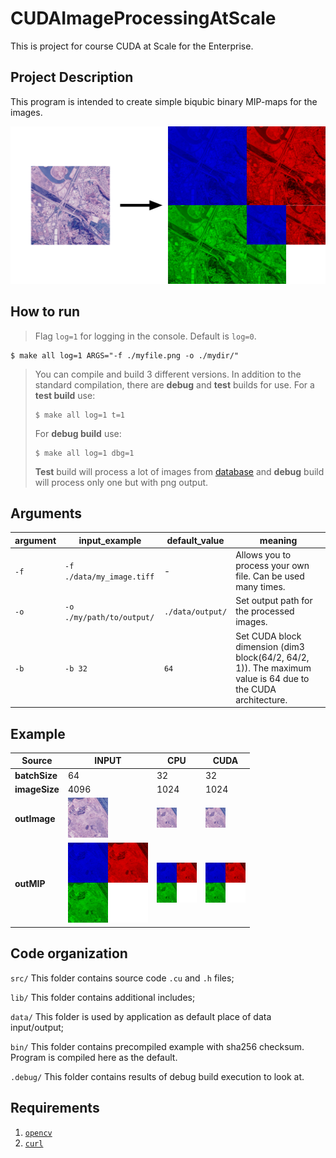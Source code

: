 # CUDAImageProcessingAtScale

This is project for course CUDA at Scale for the Enterprise.

## Project Description

This program is intended to create simple biqubic binary MIP-maps for the images.

![](MIP_example.png)

## How to run

> Flag `log=1` for logging in the console. Default is `log=0`.

```shell
$ make all log=1 ARGS="-f ./myfile.png -o ./mydir/"
```

> You can compile and build 3 different versions. In addition to the standard compilation, there are **debug** and **test** builds for use. For a **test build** use:
>```shell
>$ make all log=1 t=1
>```
> For **debug build** use:
>```shell
>$ make all log=1 dbg=1
>```
> **Test** build will process a lot of images from [database](https://sipi.usc.edu/database/database.php?volume=aerials) and **debug** build will process only one but with png output.

## Arguments

| **argument** | **input_example**          | **default_value** | **meaning**                                                                                                 |
|--------------|----------------------------|-------------------|-------------------------------------------------------------------------------------------------------------|
|      `-f`      | `-f ./data/my_image.tiff`  |         -         | Allows you to process your own file. Can be used many times.                                                |
|      `-o`      |  `-o ./my/path/to/output/` |  `./data/output/` | Set output path for the processed images.                                                                   |
|      `-b`      |           `-b 32`          |        `64`       | Set CUDA block dimension (dim3 block(64/2, 64/2, 1)). The maximum value is 64 due to the CUDA architecture. |

## Example


| **Source**    | INPUT | CPU | CUDA |
|---------------|-------|-----|------|
| **batchSize** |   64  |  32 | 32   |
| **imageSize** |    4096   |  1024   |   1024   |
|  **outImage** |   ![](.debug/INPUT64.png)    |   ![](.debug/CPU32.png)  |   ![](.debug/CUDA32.png)   |
|  **outMIP** |   ![](.debug/INPUT64MIP.png)    |   ![](.debug/CPU32MIP.png)  |   ![](.debug/CUDA32MIP.png)   |

## Code organization

`src/` This folder contains source code `.cu` and `.h` files;

`lib/` This folder contains additional includes;

`data/` This folder is used by application as default place of data input/output;

`bin/` This folder contains precompiled example with sha256 checksum. Program is compiled here as the default.

`.debug/` This folder contains results of debug build execution to look at.

## Requirements

1. [`opencv`](https://opencv.org/)
2. [`curl`](https://curl.se/)
